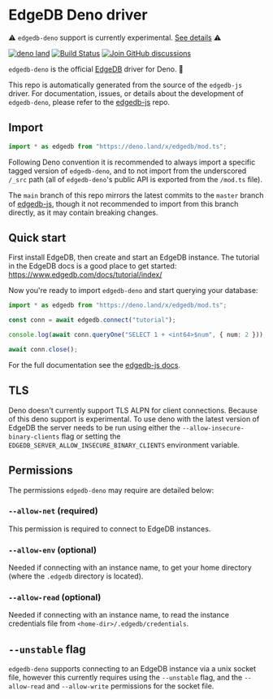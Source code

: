 # EdgeDB Deno driver

⚠️ `edgedb-deno` support is currently experimental. [See details](#tls) ⚠️

[![deno land](http://img.shields.io/badge/available%20on-deno.land/x-lightgrey.svg?logo=deno&labelColor=black)](https://deno.land/x/edgedb) [![Build Status](https://github.com/edgedb/edgedb-js/workflows/Tests/badge.svg?event=push&branch=master)](https://github.com/edgedb/edgedb-js/actions) [![Join GitHub discussions](https://img.shields.io/badge/join-github%20discussions-green)](https://github.com/edgedb/edgedb/discussions)

`edgedb-deno` is the official [EdgeDB](https://github.com/edgedb/edgedb)
driver for Deno. 🦕

This repo is automatically generated from the source of the `edgedb-js` driver.
For documentation, issues, or details about the development of `edgedb-deno`,
please refer to the [edgedb-js](https://github.com/edgedb/edgedb-js) repo.

## Import

```typescript
import * as edgedb from "https://deno.land/x/edgedb/mod.ts";
```

Following Deno convention it is recommended to always import a specific tagged
version of `edgedb-deno`, and to not import from the underscored `/_src` path
(all of `edgedb-deno`'s public API is exported from the `/mod.ts` file).

The `main` branch of this repo mirrors the latest commits to the `master`
branch of [edgedb-js](https://github.com/edgedb/edgedb-js), though it not
recommended to import from this branch directly, as it may contain breaking
changes.

## Quick start

First install EdgeDB, then create and start an EdgeDB instance. The tutorial
in the EdgeDB docs is a good place to get started:
https://www.edgedb.com/docs/tutorial/index/

Now you're ready to import `edgedb-deno` and start querying your database:

```typescript
import * as edgedb from "https://deno.land/x/edgedb/mod.ts";

const conn = await edgedb.connect("tutorial");

console.log(await conn.queryOne("SELECT 1 + <int64>$num", { num: 2 }));

await conn.close();
```

For the full documentation see the
[edgedb-js docs](https://www.edgedb.com/docs/clients/01_js/index).

## TLS

Deno doesn't currently support TLS ALPN for client connections. Because of this
deno support is experimental. To use deno with the latest version of EdgeDB the
server needs to be run using either the `--allow-insecure-binary-clients` flag
or setting the `EDGEDB_SERVER_ALLOW_INSECURE_BINARY_CLIENTS` environment
variable.

## Permissions

The permissions `edgedb-deno` may require are detailed below:

### `--allow-net` (required)

This permission is required to connect to EdgeDB instances.

### `--allow-env` (optional)

Needed if connecting with an instance name, to get your home directory (where
the `.edgedb` directory is located).

### `--allow-read` (optional)

Needed if connecting with an instance name, to read the instance credentials
file from `<home-dir>/.edgedb/credentials`.

## `--unstable` flag

`edgedb-deno` supports connecting to an EdgeDB instance via a unix socket file,
however this currently requires using the `--unstable` flag, and the
`--allow-read` and `--allow-write` permissions for the socket file.
